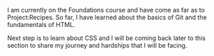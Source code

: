 I am currently on the Foundations course and have come as far as to
Project:Recipes. So far, I have learned about the basics of Git and 
the fundamentals of HTML.

Next step is to learn about CSS and I will be coming back later to this
section to share my journey and hardships that I will be facing. 

